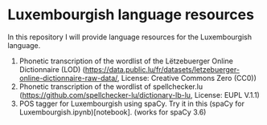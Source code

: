 # Luxembourgish language resources
In this repository I will provide language resources for the Luxembourgish language.

1. Phonetic transcription of the wordlist of the Lëtzebuerger Online Dictionnaire (LOD) (https://data.public.lu/fr/datasets/letzebuerger-online-dictionnaire-raw-data/, License: Creative Commons Zero (CC0))
2. Phonetic transcription of the wordlist of spellchecker.lu (https://github.com/spellchecker-lu/dictionary-lb-lu, License: EUPL V.1.1)
3. POS tagger for Luxembourgish using spaCy. Try it in this (spaCy for Luxembourgish.ipynb)[notebook]. (works for spaCy 3.6)
